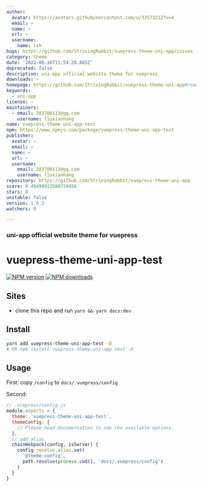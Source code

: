 ```yaml
---
author:
  avatar: https://avatars.githubusercontent.com/u/33573212?v=4
  email: ~
  name: ~
  url: ~
  username:
    name: lxh
bugs: https://github.com/StrivingRabbit/vuepress-theme-uni-app/issues
category: theme
date: '2022-06-16T11:54:20.865Z'
deprecated: false
description: uni-app official website theme for vuepress
downloads: ~
homepage: https://github.com/StrivingRabbit/vuepress-theme-uni-app#readme
keywords:
  - uni-app
license: ~
maintainers:
  - email: 283700113@qq.com
    username: liuxiaohang
name: vuepress-theme-uni-app-test
npm: https://www.npmjs.com/package/vuepress-theme-uni-app-test
publisher:
  avatar: ~
  email: ~
  name: ~
  url: ~
  username:
    email: 283700113@qq.com
    username: liuxiaohang
repository: https://github.com/StrivingRabbit/vuepress-theme-uni-app
score: 0.49499933580734456
stars: 0
unstable: false
version: 1.0.2
watchers: 0

---
```


### uni-app official website theme for vuepress

# vuepress-theme-uni-app-test

[![NPM version](https://badgen.net/npm/v/vuepress-theme-uni-app-test)](https://www.npmjs.com/package/vuepress-theme-uni-app-test) [![NPM downloads](https://badgen.net/npm/dm/vuepress-theme-uni-app-test)](https://npmjs.com/package/vuepress-theme-uni-app-test)
 
## Sites

- clone this repo and run `yarn && yarn docs:dev`


## Install

```bash
yarn add vuepress-theme-uni-app-test -D
# OR npm install vuepress-theme-uni-app-test -D
```


## Usage

First: copy `/config` to `docs/.vuepress/config`

Second:
```js
// .vuepress/config.js
module.exports = {
  theme: 'vuepress-theme-uni-app-test',
  themeConfig: {
    // Please head documentation to see the available options.
  },
  // add alias
  chainWebpack(config, isServer) {
    config.resolve.alias.set(
      '@theme-config',
      path.resolve(process.cwd(), 'docs/.vuepress/config')
    )
  }
}
```
